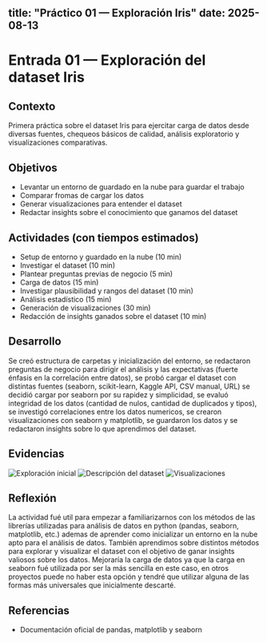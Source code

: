 title: "Práctico 01 — Exploración Iris"
date: 2025-08-13
---

# Entrada 01 — Exploración del dataset Iris

## Contexto
Primera práctica sobre el dataset Iris para ejercitar carga de datos desde diversas fuentes, chequeos básicos de calidad, análisis exploratorio y visualizaciones comparativas.

## Objetivos
- Levantar un entorno de guardado en la nube para guardar el trabajo
- Comparar fromas de cargar los datos
- Generar visualizaciones para entender el dataset
- Redactar insights sobre el conocimiento que ganamos del dataset

## Actividades (con tiempos estimados)
- Setup de entorno y guardado en la nube (10 min)
- Investigar el dataset (10 min)
- Plantear preguntas previas de negocio (5 min)
- Carga de datos (15 min)
- Investigar plausibilidad y rangos del dataset (10 min)
- Análisis estadístico (15 min)
- Generación de visualizaciones  (30 min)
- Redacción de insights ganados sobre el dataset (10 min)

## Desarrollo
Se creó estructura de carpetas y inicialización del entorno, se redactaron preguntas de negocio para dirigir el análisis y las expectativas (fuerte énfasis en la correlación entre datos), se probó cargar el dataset con distintas fuentes (seaborn, scikit-learn, Kaggle API, CSV manual, URL) se decidió cargar por seaborn por su rapidez y simplicidad, se evaluó integridad de los datos (cantidad de nulos, cantidad de duplicados y tipos), se investigó correlaciones entre los datos numericos, se crearon visualizaciones con seaborn y matplotlib, se guardaron los datos y se redactaron insights sobre lo que aprendimos del dataset.


## Evidencias
![Exploración inicial](\assets\exploracionInicial.png)
![Descripción del dataset](\assets\descripcion.png)
![Visualizaciones](\assets\visualizaciones.png)


## Reflexión
La actividad fué util para empezar a familiarizarnos con los métodos de las librerías utilizadas para análisis de datos en python (pandas, seaborn, matplotlib, etc.) ademas de aprender como inicializar un entorno en la nube apto para el análisis de datos. También aprendimos sobre distintos métodos para explorar y visualizar el dataset con el objetivo de ganar insights valiosos sobre los datos. Mejoraría la carga de datos ya que la carga en seaborn fué utilizada por ser la más sencilla en este caso, en otros proyectos puede no haber esta opción y tendré que utilizar alguna de las formas más universales que inicialmente descarté.

## Referencias
- Documentación oficial de pandas, matplotlib y seaborn
